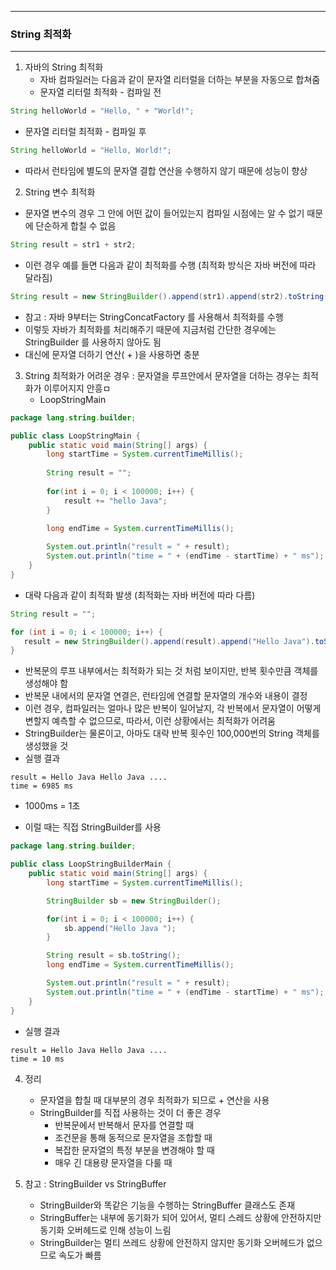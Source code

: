 -----
### String 최적화
-----
1. 자바의 String 최적화
   - 자바 컴파일러는 다음과 같이 문자열 리터럴을 더하는 부분을 자동으로 합쳐줌
   - 문자열 리터럴 최적화 - 컴파일 전
```java
String helloWorld = "Hello, " + "World!";
```
   - 문자열 리터럴 최적화 - 컴파일 후
```java
String helloWorld = "Hello, World!";
```
   - 따라서 런타임에 별도의 문자열 결합 연산을 수행하지 않기 때문에 성능이 향상

2. String 변수 최적화
  - 문자열 변수의 경우 그 안에 어떤 값이 들어있는지 컴파일 시점에는 알 수 없기 때문에 단순하게 합칠 수 없음
```java
String result = str1 + str2;
```
  - 이런 경우 예를 들면 다음과 같이 최적화를 수행 (최적화 방식은 자바 버전에 따라 달라짐)
```java
String result = new StringBuilder().append(str1).append(str2).toString();
```
  - 참고 : 자바 9부터는 StringConcatFactory 를 사용해서 최적화를 수행
  - 이렇듯 자바가 최적화를 처리해주기 때문에 지금처럼 간단한 경우에는 StringBuilder 를 사용하지 않아도 됨
  - 대신에 문자열 더하기 연산( + )을 사용하면 충분

3. String 최적화가 어려운 경우 : 문자열을 루프안에서 문자열을 더하는 경우는 최적화가 이루어지지 안흥ㅁ
   - LoopStringMain
```java
package lang.string.builder;

public class LoopStringMain {
    public static void main(String[] args) {
        long startTime = System.currentTimeMillis();
        
        String result = "";
        
        for(int i = 0; i < 100000; i++) {
            result += "hello Java";
        }
        
        long endTime = System.currentTimeMillis();

        System.out.println("result = " + result);
        System.out.println("time = " + (endTime - startTime) + " ms");
    }
}
```
  - 대략 다음과 같이 최적화 발생 (최적화는 자바 버전에 따라 다름)
```java
String result = "";

for (int i = 0; i < 100000; i++) {
   result = new StringBuilder().append(result).append("Hello Java").toString();
}
```
   - 반복문의 루프 내부에서는 최적화가 되는 것 처럼 보이지만, 반복 횟수만큼 객체를 생성해야 함
   - 반복문 내에서의 문자열 연결은, 런타임에 연결할 문자열의 개수와 내용이 결정
   - 이런 경우, 컴파일러는 얼마나 많은 반복이 일어날지, 각 반복에서 문자열이 어떻게 변할지 예측할 수 없으므로, 따라서, 이런 상황에서는 최적화가 어려움
   - StringBuilder는 물론이고, 아마도 대략 반복 횟수인 100,000번의 String 객체를 생성했을 것
   - 실행 결과
```
result = Hello Java Hello Java ....
time = 6985 ms
```
  - 1000ms = 1초

   - 이럴 때는 직접 StringBuilder를 사용
```java
package lang.string.builder;

public class LoopStringBuilderMain {
    public static void main(String[] args) {
        long startTime = System.currentTimeMillis();

        StringBuilder sb = new StringBuilder();

        for(int i = 0; i < 100000; i++) {
            sb.append("Hello Java ");
        }

        String result = sb.toString();
        long endTime = System.currentTimeMillis();

        System.out.println("result = " + result);
        System.out.println("time = " + (endTime - startTime) + " ms");
    }
}
```
  - 실행 결과
```
result = Hello Java Hello Java ....
time = 10 ms
```

4. 정리
   - 문자열을 합칠 때 대부분의 경우 최적화가 되므로 + 연산을 사용
   - StringBuilder를 직접 사용하는 것이 더 좋은 경우
      + 반복문에서 반복해서 문자를 연결할 때
      + 조건문을 통해 동적으로 문자열을 조합할 때
      + 복잡한 문자열의 특정 부분을 변경해야 할 때
      + 매우 긴 대용량 문자열을 다룰 때

5. 참고 : StringBuilder vs StringBuffer
   - StringBuilder와 똑같은 기능을 수행하는 StringBuffer 클래스도 존재
   - StringBuffer는 내부에 동기화가 되어 있어서, 멀티 스레드 상황에 안전하지만 동기화 오버헤드로 인해 성능이 느림
   - StringBuilder는 멀티 쓰레드 상황에 안전하지 않지만 동기화 오버헤드가 없으므로 속도가 빠름
